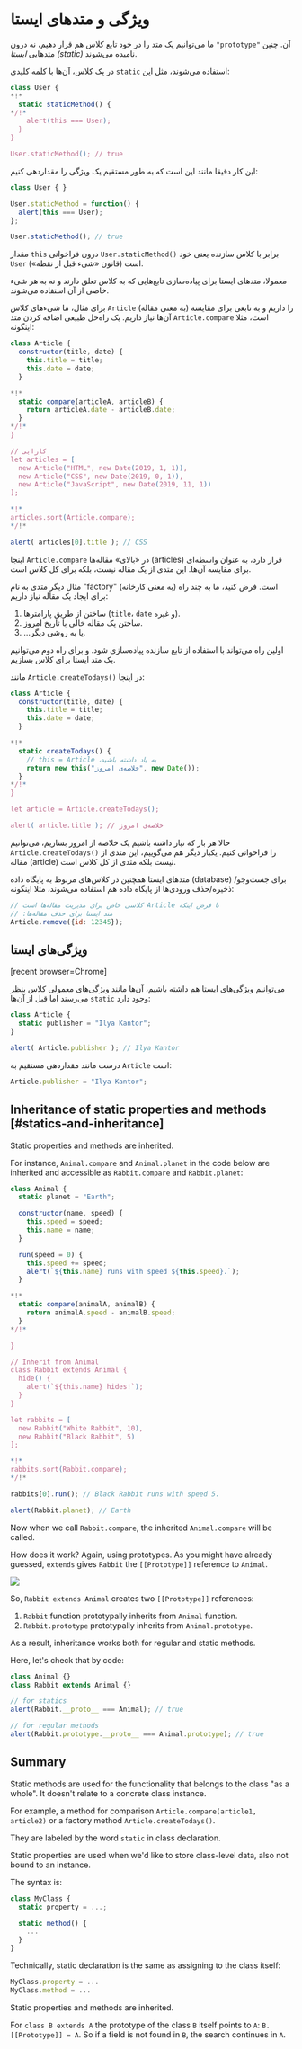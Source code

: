 
# ویژگی و متدهای ایستا

ما می‌توانیم یک متد را در خود تابع کلاس هم قرار دهیم، نه درون `"prototype"` آن. چنین متدهایی *ایستا (static)* نامیده می‌شوند.

در یک کلاس، آن‌ها با کلمه کلیدی `static` استفاده می‌شوند، مثل این:

```js run
class User {
*!*
  static staticMethod() {
*/!*
    alert(this === User);
  }
}

User.staticMethod(); // true
```

این کار دقیقا مانند این است که به طور مستقیم یک ویژگی را مقداردهی کنیم:

```js run
class User { }

User.staticMethod = function() {
  alert(this === User);
};

User.staticMethod(); // true
```

مقدار `this` درون فراخوانی `User.staticMethod()` برابر با کلاس سازنده یعنی خود `User` است (قانون «شیء قبل از نقطه»).

معمولا، متدهای ایستا برای پیاده‌سازی تابع‌هایی که به کلاس تعلق دارند و نه به هر شیء خاصی از آن استفاده می‌شوند.

برای مثال، ما شیءهای کلاس `Article` (به معنی مقاله) را داریم و به تابعی برای مقایسه آن‌ها نیاز داریم. یک راه‌حل طبیعی اضافه کردن متد `Article.compare` است، مثلا اینگونه:

```js run
class Article {
  constructor(title, date) {
    this.title = title;
    this.date = date;
  }

*!*
  static compare(articleA, articleB) {
    return articleA.date - articleB.date;
  }
*/!*
}

// کارایی
let articles = [
  new Article("HTML", new Date(2019, 1, 1)),
  new Article("CSS", new Date(2019, 0, 1)),
  new Article("JavaScript", new Date(2019, 11, 1))
];

*!*
articles.sort(Article.compare);
*/!*

alert( articles[0].title ); // CSS
```

اینجا `Article.compare` در «بالای» مقاله‌ها (articles) قرار دارد، به عنوان واسطه‌ای برای مقایسه آن‌ها. این متدی از یک مقاله نیست، بلکه برای کل کلاس است.

مثال دیگر متدی به نام "factory" (به معنی کارخانه) است. فرض کنید، ما به چند راه برای ایجاد یک مقاله نیاز داریم:

1. ساختن از طریق پارامترها (`title`، `date` و غیره).
2. ساختن یک مقاله خالی با تاریخ امروز.
3. ...یا به روشی دیگر.

اولین راه می‌تواند با استفاده از تابع سازنده پیاده‌سازی شود. و برای راه دوم می‌توانیم یک متد ایستا برای کلاس بسازیم.

مانند `Article.createTodays()` در اینجا:

```js run
class Article {
  constructor(title, date) {
    this.title = title;
    this.date = date;
  }

*!*
  static createTodays() {
    // this = Article ،به یاد داشته باشید
    return new this("خلاصه‌ی امروز", new Date());
  }
*/!*
}

let article = Article.createTodays();

alert( article.title ); // خلاصه‌ی امروز
```

حالا هر بار که نیاز داشته باشیم یک خلاصه از امروز بسازیم، می‌توانیم `Article.createTodays()` را فراخوانی کنیم. یکبار دیگر هم می‌گوییم، این متدی از مقاله (article) نیست بلکه متدی از کل کلاس است.

متدهای ایستا همچنین در کلاس‌های مربوط به پایگاه داده (database) برای جست‌وجو/ذخیره/حذف ورودی‌ها از پایگاه داده هم استفاده می‌شوند، مثلا اینگونه:

```js
// کلاسی خاص برای مدیریت مقاله‌ها است Article با فرض اینکه
// :متد ایستا برای حذف مقاله‌ها
Article.remove({id: 12345});
```

## ویژگی‌های ایستا

[recent browser=Chrome]

می‌توانیم ویژگی‌های ایستا هم داشته باشیم، آن‌ها مانند ویژگی‌های معمولی کلاس بنظر می‌رسند اما قبل از آن‌ها `static` وجود دارد:

```js run
class Article {
  static publisher = "Ilya Kantor";
}

alert( Article.publisher ); // Ilya Kantor
```

درست مانند مقداردهی مستقیم به `Article` است:

```js
Article.publisher = "Ilya Kantor";
```

## Inheritance of static properties and methods [#statics-and-inheritance]

Static properties and methods are inherited.

For instance, `Animal.compare` and `Animal.planet` in the code below are inherited and accessible as `Rabbit.compare` and `Rabbit.planet`:

```js run
class Animal {
  static planet = "Earth";

  constructor(name, speed) {
    this.speed = speed;
    this.name = name;
  }

  run(speed = 0) {
    this.speed += speed;
    alert(`${this.name} runs with speed ${this.speed}.`);
  }

*!*
  static compare(animalA, animalB) {
    return animalA.speed - animalB.speed;
  }
*/!*

}

// Inherit from Animal
class Rabbit extends Animal {
  hide() {
    alert(`${this.name} hides!`);
  }
}

let rabbits = [
  new Rabbit("White Rabbit", 10),
  new Rabbit("Black Rabbit", 5)
];

*!*
rabbits.sort(Rabbit.compare);
*/!*

rabbits[0].run(); // Black Rabbit runs with speed 5.

alert(Rabbit.planet); // Earth
```

Now when we call `Rabbit.compare`, the inherited `Animal.compare` will be called.

How does it work? Again, using prototypes. As you might have already guessed, `extends` gives `Rabbit` the `[[Prototype]]` reference to `Animal`.

![](animal-rabbit-static.svg)

So, `Rabbit extends Animal` creates two `[[Prototype]]` references:

1. `Rabbit` function prototypally inherits from `Animal` function.
2. `Rabbit.prototype` prototypally inherits from `Animal.prototype`.

As a result, inheritance works both for regular and static methods.

Here, let's check that by code:

```js run
class Animal {}
class Rabbit extends Animal {}

// for statics
alert(Rabbit.__proto__ === Animal); // true

// for regular methods
alert(Rabbit.prototype.__proto__ === Animal.prototype); // true
```

## Summary

Static methods are used for the functionality that belongs to the class "as a whole". It doesn't relate to a concrete class instance.

For example, a method for comparison `Article.compare(article1, article2)` or a factory method `Article.createTodays()`.

They are labeled by the word `static` in class declaration.

Static properties are used when we'd like to store class-level data, also not bound to an instance.

The syntax is:

```js
class MyClass {
  static property = ...;

  static method() {
    ...
  }
}
```

Technically, static declaration is the same as assigning to the class itself:

```js
MyClass.property = ...
MyClass.method = ...
```

Static properties and methods are inherited.

For `class B extends A` the prototype of the class `B` itself points to `A`: `B.[[Prototype]] = A`. So if a field is not found in `B`, the search continues in `A`.
